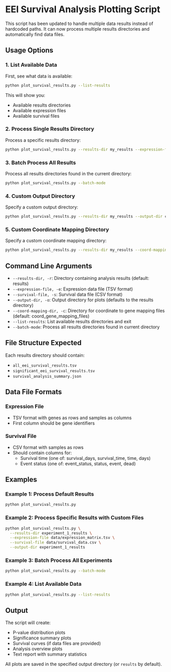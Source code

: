 # EEI Survival Analysis Plotting Script

This script has been updated to handle multiple data results instead of hardcoded paths. It can now process multiple results directories and automatically find data files.

## Usage Options

### 1. List Available Data
First, see what data is available:
```bash
python plot_survival_results.py --list-results
```

This will show you:
- Available results directories
- Available expression files
- Available survival files

### 2. Process Single Results Directory
Process a specific results directory:
```bash
python plot_survival_results.py --results-dir my_results --expression-file my_expression.tsv --survival-file my_survival.csv
```

### 3. Batch Process All Results
Process all results directories found in the current directory:
```bash
python plot_survival_results.py --batch-mode
```

### 4. Custom Output Directory
Specify a custom output directory:
```bash
python plot_survival_results.py --results-dir my_results --output-dir custom_plots
```

### 5. Custom Coordinate Mapping Directory
Specify a custom coordinate mapping directory:
```bash
python plot_survival_results.py --results-dir my_results --coord-mapping-dir my_mapping_files
```

## Command Line Arguments

- `--results-dir, -r`: Directory containing analysis results (default: results)
- `--expression-file, -e`: Expression data file (TSV format)
- `--survival-file, -s`: Survival data file (CSV format)
- `--output-dir, -o`: Output directory for plots (defaults to the results directory)
- `--coord-mapping-dir, -c`: Directory for coordinate to gene mapping files (default: coord_gene_mapping_files)
- `--list-results`: List available results directories and exit
- `--batch-mode`: Process all results directories found in current directory

## File Structure Expected

Each results directory should contain:
- `all_eei_survival_results.tsv`
- `significant_eei_survival_results.tsv`
- `survival_analysis_summary.json`

## Data File Formats

### Expression File
- TSV format with genes as rows and samples as columns
- First column should be gene identifiers

### Survival File
- CSV format with samples as rows
- Should contain columns for:
  - Survival time (one of: survival_days, survival_time, time, days)
  - Event status (one of: event_status, status, event, dead)

## Examples

### Example 1: Process Default Results
```bash
python plot_survival_results.py
```

### Example 2: Process Specific Results with Custom Files
```bash
python plot_survival_results.py \
  --results-dir experiment_1_results \
  --expression-file data/expression_matrix.tsv \
  --survival-file data/survival_data.csv \
  --output-dir experiment_1_results
```

### Example 3: Batch Process All Experiments
```bash
python plot_survival_results.py --batch-mode
```

### Example 4: List Available Data
```bash
python plot_survival_results.py --list-results
```

## Output

The script will create:
- P-value distribution plots
- Significance summary plots
- Survival curves (if data files are provided)
- Analysis overview plots
- Text report with summary statistics

All plots are saved in the specified output directory (or `results` by default).
